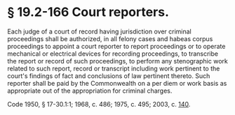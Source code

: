 # § 19.2-166 Court reporters.

<p>Each judge of a court of record having jurisdiction over criminal proceedings shall be authorized, in all felony cases and habeas corpus proceedings to appoint a court reporter to report proceedings or to operate mechanical or electrical devices for recording proceedings, to transcribe the report or record of such proceedings, to perform any stenographic work related to such report, record or transcript including work pertinent to the court's findings of fact and conclusions of law pertinent thereto. Such reporter shall be paid by the Commonwealth on a per diem or work basis as appropriate out of the appropriation for criminal charges.</p><p>Code 1950, § 17-30.1:1; 1968, c. 486; 1975, c. 495; 2003, c. <a href='http://lis.virginia.gov/cgi-bin/legp604.exe?031+ful+CHAP0140'>140</a>.</p>